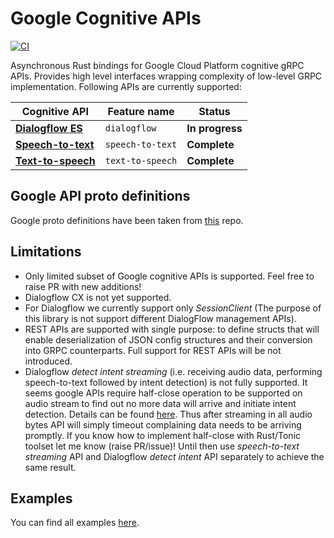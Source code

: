 # Google Cognitive APIs
[![CI](https://github.com/jabber-tools/google-cognitive-apis/actions/workflows/github-actions-rust-ci.yml/badge.svg)](https://github.com/jabber-tools/google-cognitive-apis/actions/workflows/github-actions-rust-ci.yml)

Asynchronous Rust bindings for Google Cloud Platform cognitive gRPC APIs.
Provides high level interfaces wrapping complexity of low-level GRPC implementation. 
Following APIs are currently supported: 

| Cognitive API                                               | Feature name | Status          |
| ----------------------------------------------------- | ------------ | --------------- |
| [**Dialogflow ES**](https://cloud.google.com/dialogflow)        | `dialogflow`     | **In progress**    |
| [**Speech-to-text**](https://cloud.google.com/speech-to-text)   | `speech-to-text`  | **Complete**    |
| [**Text-to-speech**](https://cloud.google.com/text-to-speech) | `text-to-speech`    | **Complete**    |

## Google API proto definitions
Google proto definitions have been taken from [this](https://github.com/googleapis/googleapis) repo.

## Limitations

* Only limited subset of Google cognitive APIs is supported. Feel free to raise PR with new additions! 
* Dialogflow CX is not yet supported.
* For Dialogflow we currently support only *SessionClient* (The purpose of this library is not support different DialogFlow management APIs).
* REST APIs are supported with single purpose: to define structs that will enable deserialization of JSON config structures and their conversion into GRPC counterparts.
Full support for REST APIs will be not introduced.
* Dialogflow *detect intent streaming* (i.e. receiving audio data, performing speech-to-text followed by intent detection) is not fully supported.
It seems google APIs require half-close operation to be supported on audio stream to find out no more data will arrive and initiate intent detection.
Details can be found [here](https://cloud.google.com/dialogflow/es/docs/how/detect-intent-stream#detect-intent-stream-go).
Thus after streaming in all audio bytes API will simply timeout complaining data needs to be arriving promptly. If you know how to implement half-close with Rust/Tonic toolset let me know (raise PR/issue)!
Until then use *speech-to-text streaming* API and Dialogflow *detect intent* API separately to achieve the same result.

## Examples

You can find all examples [here](https://github.com/jabber-tools/google-cognitive-apis/tree/main/examples).